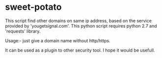 # sweet-potato
This script find other domains on same ip address, based on the service provided by 'yougetsignal.com'. This python script requires python 2.7 and 'requests' library.
 
 Usage:-   just give a domain name without http/https.

It can be used as a plugin to other security tool. I hope it would be usefull.
